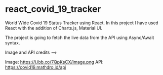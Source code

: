 # react_covid_19_tracker

World Wide Covid 19 Status Tracker using React. In this project I have used React with the addition of Charts.js, Material UI.

The project is going to fetch the live data from the API using Async/Await syntax.

Image and API credits ==>

Image: https://i.ibb.co/7QpKsCX/image.png
API: https://covid19.mathdro.id/api
